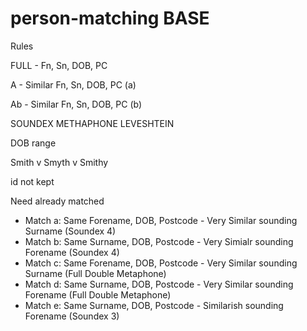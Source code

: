 # person-matching BASE

Rules

FULL - Fn, Sn, DOB, PC

A - Similar Fn, Sn, DOB, PC (a)

Ab - Similar Fn, Sn, DOB, PC (b)


SOUNDEX
METHAPHONE
LEVESHTEIN

DOB range


Smith v Smyth v Smithy


id not kept

Need already matched

- Match a: Same Forename, DOB, Postcode - Very Similar sounding Surname (Soundex 4)
- Match b: Same Surname, DOB, Postcode - Very Simialr sounding Forename (Soundex 4)
- Match c: Same Forename, DOB, Postcode - Very Similar sounding Surname (Full Double Metaphone)
- Match d: Same Surname, DOB, Postcode - Very Similar sounding Forename (Full Double Metaphone)
- Match e: Same Surname, DOB, Postcode - Similarish sounding Forename (Soundex 3)
